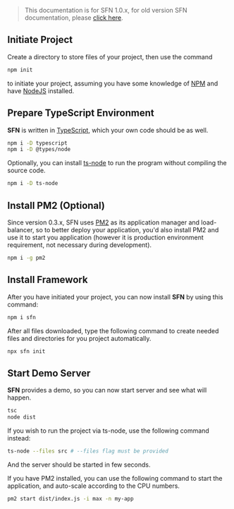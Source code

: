 <!-- title: Getting Started; order: 1 -->

>This documentation is for SFN 1.0.x, for old version SFN documentation, please 
> [click here](/docs/v0.6.x/getting-started).

## Initiate Project

Create a directory to store files of your project, then use the command

```sh
npm init
```

to initiate your project, assuming you have some knowledge of 
[NPM](https://www.npmjs.com/) and have [NodeJS](https://nodejs.org) installed.

## Prepare TypeScript Environment

**SFN** is written in [TypeScript](https://www.typescriptlang.org), which your
own code should be as well.

```sh
npm i -D typescript
npm i -D @types/node
```

Optionally, you can install [ts-node](https://github.com/TypeStrong/ts-node) to
run the program without compiling the source code.

```sh
npm i -D ts-node
```

## Install PM2 (Optional)

Since version 0.3.x, SFN uses [PM2](https://pm2.io) as its application manager 
and load-balancer, so to better deploy your application, you'd also install PM2
and use it to start you application (however it is production environment 
requirement, not necessary during development).

```sh
npm i -g pm2
```

## Install Framework

After you have initiated your project, you can now install **SFN** by using 
this command:

```sh
npm i sfn
```

After all files downloaded, type the following command to create needed files
and directories for you project automatically.

```sh
npx sfn init
```

## Start Demo Server

**SFN** provides a demo, so you can now start server and see what will happen.

```sh
tsc
node dist
```

If you wish to run the project via ts-node, use the following command instead:

```sh
ts-node --files src # --files flag must be provided
```

And the server should be started in few seconds.

If you have PM2 installed, you can use the following command to start the 
application, and auto-scale according to the CPU numbers.

```sh
pm2 start dist/index.js -i max -n my-app
```

